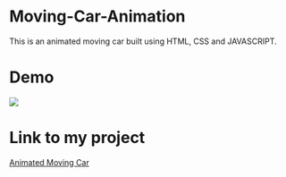 # Moving-Car-Animation
This is an animated moving car built using HTML, CSS and JAVASCRIPT.

# Demo
![](movingcar.gif)


# Link to my project
[Animated Moving Car](https://nivethitha167.000webhostapp.com/moving%20car/index.html)
